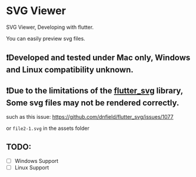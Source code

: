 # SVG Viewer

SVG Viewer, Developing with flutter.

You can easily preview svg files.

## ❗️Developed and tested under Mac only, Windows and Linux compatibility unknown.

## ❗️Due to the limitations of the [flutter_svg](https://github.com/dnfield/flutter_svg) library, Some svg files may not be rendered correctly.
such as this issue: https://github.com/dnfield/flutter_svg/issues/1077

or `file2-1.svg` in the assets folder


## TODO:

- [ ] Windows Support
- [ ] Linux Support